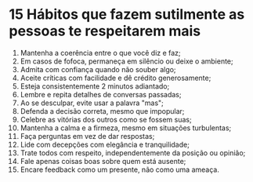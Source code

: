 # 15 Hábitos que fazem sutilmente as pessoas te respeitarem mais

1. Mantenha a coerência entre o que você diz e faz;
1. Em casos de fofoca, permaneça em silêncio ou deixe o ambiente;
1. Admita com confiança quando não souber algo;
1. Aceite críticas com facilidade e dê crédito generosamente;
1. Esteja consistentemente 2 minutos adiantado;
1. Lembre e repita detalhes de conversas passadas;
1. Ao se desculpar, evite usar a palavra "mas";
1. Defenda a decisão correta, mesmo que impopular;
1. Celebre as vitórias dos outros como se fossem suas;
1. Mantenha a calma e a firmeza, mesmo em situações turbulentas;
1. Faça perguntas em vez de dar respostas;
1. Lide com decepções com elegância e tranquilidade;
1. Trate todos com respeito, independentemente da posição ou opinião;
1. Fale apenas coisas boas sobre quem está ausente;
1. Encare feedback como um presente, não como uma ameaça.